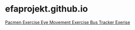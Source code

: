 # efaprojekt.github.io

<a href = "http://efaprojekt.github.io/Pacmen"> Pacmen Exercise </a>
<a href = "https://efaprojekt.github.io/eyeMovement"> Eye Movement Exercise </a>
<a href = "https://github.com/efaprojekt/busTracker"> Bus Tracker Exerise </a>